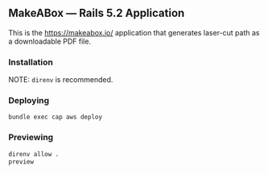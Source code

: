 ## MakeABox — Rails 5.2 Application

This is the https://makeabox.io/ application that generates laser-cut path as a downloadable PDF file.

### Installation

NOTE: `direnv` is recommended.

### Deploying

```
bundle exec cap aws deploy
```

### Previewing

```bash
direnv allow .
preview
```
